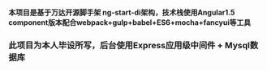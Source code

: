 #### 本项目是基于万达开源脚手架 ng-start-di架构，技术栈使用Angular1.5 component版本配合webpack+gulp+babel+ES6+mocha+fancyui等工具

### 此项目为本人毕设所写，后台使用Express应用级中间件 + Mysql数据库



